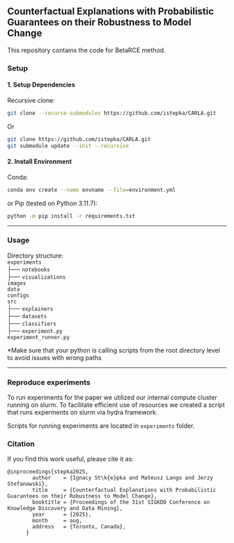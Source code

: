 ## Counterfactual Explanations with Probabilistic Guarantees on their Robustness to Model Change

This repository contains the code for BetaRCE method.

### Setup

#### 1. Setup Dependencies

Recursive clone: 

```bash
git clone --recurse-submodules https://github.com/istepka/CARLA.git
```

Or 

```bash
git clone https://github.com/istepka/CARLA.git 
git submodule update --init --recursive
```

#### 2. Install Environment

Conda: 
```bash
conda env create --name envname --file=environment.yml
```
or 
Pip (tested on Python 3.11.7): 
```bash
python -m pip install -r requirements.txt
```
***
### Usage

Directory structure:   
        `experiments`   
        ├── `notebooks`  
        ├── `visualizations`   
        `images`    
        `data`   
        `configs`    
        `src`    
        ├── `explainers`    
        ├── `datasets`  
        ├── `classifiers`  
        ├── `experiment.py`  
        `experiment_runner.py`  
  

*Make sure that your python is calling scripts from the root directory level to avoid issues with wrong paths  

***
### Reproduce experiments
To run experiments for the paper we utilized our internal compute cluster running on slurm. 
To facilitate efficient use of resources we created a script that runs experments on slurm via hydra framework.

Scripts for running experiments are located in `experiments` folder.

### Citation
If you find this work useful, please cite it as:
```
@inproceedings{stepka2025,
        author    = {Ignacy St\k{e}pka and Mateusz Lango and Jerzy Stefanowski},
        title     = {Counterfactual Explanations with Probabilistic Guarantees on their Robustness to Model Change},
        booktitle = {Proceedings of the 31st SIGKDD Conference on Knowledge Discovery and Data Mining},
        year      = {2025},
        month     = aug,
        address   = {Toronto, Canada},
      }
```